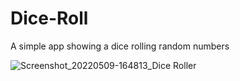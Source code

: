 # Dice-Roll
A simple app showing a dice rolling random numbers


![Screenshot_20220509-164813_Dice Roller](https://user-images.githubusercontent.com/93731591/167437916-d88896a1-0958-4a29-ba55-7cdf99d83b0a.jpg)
